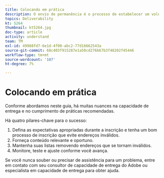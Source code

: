 ```yaml
---
title: Colocando em prática
description: O envio de permanência é o processo de estabelecer um volume e uma estratégia de envio consistentes para manter a reputação do ISP.
topics: Deliverability
kt: 5264
thumbnail: kt5264.jpg
doc-type: article
activity: understand
team: TM
exl-id: 49988fd7-6e1d-4f00-abc2-77d16662543a
source-git-commit: 68c403f915287e1a50cd276b67b3f48202f45446
workflow-type: tm+mt
source-wordcount: '107'
ht-degree: 7%

---
```


# Colocando em prática

Conforme abordamos neste guia, há muitas nuances na capacidade de entrega e no cumprimento de práticas recomendadas.

Há quatro pilares-chave para o sucesso:

1. Defina as expectativas apropriadas durante a inscrição e tenha um bom processo de inscrição que evite endereços inválidos.
2. Forneça conteúdo relevante e oportuno.
3. Mantenha suas listas removendo endereços que se tornam inválidos.
4. Monitore, teste e ajuste conforme você avança.

Se você nunca souber ou precisar de assistência para um problema, entre em contato com seu consultor de capacidade de entrega do Adobe ou especialista em capacidade de entrega para obter ajuda.
